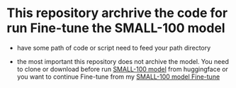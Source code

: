 # This repository archrive the code for run Fine-tune the SMALL-100 model
- have some path of code or script need to feed your path directory

- the most important this repository does not archive the model. You need to clone or download before run [SMALL-100 model](https://huggingface.co/alirezamsh/small100) from huggingface 
or you want to continue Fine-tune from my [SMALL-100 model Fine-tune](https://github.com/417-Panachai/SMALL-100-Fine-tune-model)

